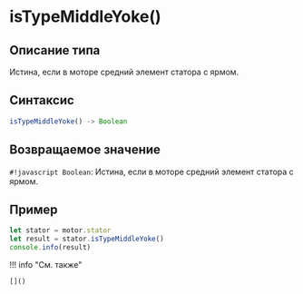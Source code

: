 # isTypeMiddleYoke()

## Описание типа
Истина, если в моторе средний элемент статора с ярмом.

## Синтаксис
```javascript
isTypeMiddleYoke() -> Boolean
```

## Возвращаемое значение
`#!javascript Boolean`: Истина, если в моторе средний элемент статора с ярмом.

## Пример
```javascript linenums="1"
let stator = motor.stator
let result = stator.isTypeMiddleYoke()
console.info(result)
```

!!! info "См. также"

    []()

